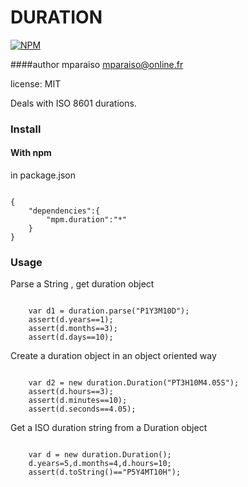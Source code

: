 DURATION
========

[![NPM](https://nodei.co/npm/mpm.duration.png?downloads=true)](https://nodei.co/npm/mpm.duration/)

####author mparaiso <mparaiso@online.fr>

license: MIT

Deals with ISO 8601 durations.

<h3>Install</h3>
<h4>With npm</h4>
in package.json
<pre><code>
{
	"dependencies":{
		"mpm.duration":"*"
	}
}
</code></pre>

<h3>Usage</h3>

<p>Parse a String , get duration object</p>
<pre><code>
	var d1 = duration.parse("P1Y3M10D");
	assert(d.years==1);
	assert(d.months==3);
	assert(d.days==10);
</code></pre>
<p>Create a duration object in an object oriented way</p>
<pre><code>
	var d2 = new duration.Duration("PT3H10M4.05S");
	assert(d.hours==3);
	assert(d.minutes==10);
	assert(d.seconds==4.05);
</code></pre>
<p>Get a ISO duration string from a Duration object</p>
<pre><code>
	var d = new duration.Duration();
	d.years=5,d.months=4,d.hours=10;
	assert(d.toString()=="P5Y4MT10H");
</code></pre>